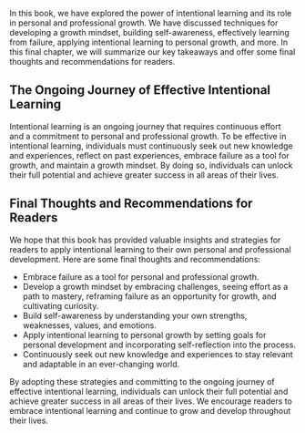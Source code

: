 
In this book, we have explored the power of intentional learning and its role in personal and professional growth. We have discussed techniques for developing a growth mindset, building self-awareness, effectively learning from failure, applying intentional learning to personal growth, and more. In this final chapter, we will summarize our key takeaways and offer some final thoughts and recommendations for readers.

The Ongoing Journey of Effective Intentional Learning
-----------------------------------------------------

Intentional learning is an ongoing journey that requires continuous effort and a commitment to personal and professional growth. To be effective in intentional learning, individuals must continuously seek out new knowledge and experiences, reflect on past experiences, embrace failure as a tool for growth, and maintain a growth mindset. By doing so, individuals can unlock their full potential and achieve greater success in all areas of their lives.

Final Thoughts and Recommendations for Readers
----------------------------------------------

We hope that this book has provided valuable insights and strategies for readers to apply intentional learning to their own personal and professional development. Here are some final thoughts and recommendations:

* Embrace failure as a tool for personal and professional growth.
* Develop a growth mindset by embracing challenges, seeing effort as a path to mastery, reframing failure as an opportunity for growth, and cultivating curiosity.
* Build self-awareness by understanding your own strengths, weaknesses, values, and emotions.
* Apply intentional learning to personal growth by setting goals for personal development and incorporating self-reflection into the process.
* Continuously seek out new knowledge and experiences to stay relevant and adaptable in an ever-changing world.

By adopting these strategies and committing to the ongoing journey of effective intentional learning, individuals can unlock their full potential and achieve greater success in all areas of their lives. We encourage readers to embrace intentional learning and continue to grow and develop throughout their lives.
